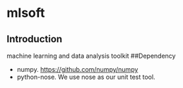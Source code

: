 # mlsoft
## Introduction
machine learning and data analysis toolkit
##Dependency
* numpy. https://github.com/numpy/numpy
* python-nose. We use nose as our unit test tool.
